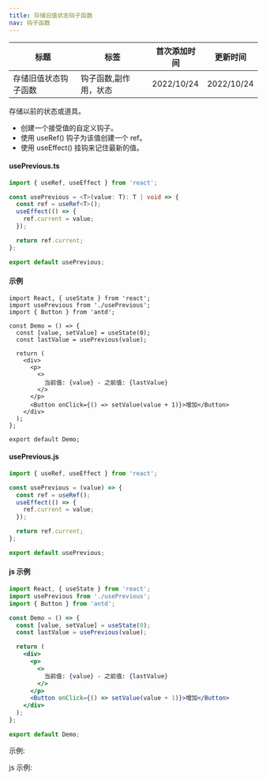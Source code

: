 ```yaml
---
title: 存储旧值状态钩子函数
nav: 钩子函数
---
```


| 标题                 | 标签                  | 首次添加时间 | 更新时间   |
| -------------------- | --------------------- | ------------ | ---------- |
| 存储旧值状态钩子函数 | 钩子函数,副作用，状态 | 2022/10/24   | 2022/10/24 |

存储以前的状态或道具。

- 创建一个接受值的自定义钩子。
- 使用 useRef() 钩子为该值创建一个 ref。
- 使用 useEffect() 挂钩来记住最新的值。

#### usePrevious.ts

```ts
import { useRef, useEffect } from 'react';

const usePrevious = <T>(value: T): T | void => {
  const ref = useRef<T>();
  useEffect(() => {
    ref.current = value;
  });

  return ref.current;
};

export default usePrevious;
```

#### 示例

```tsx | pure
import React, { useState } from 'react';
import usePrevious from './usePrevious';
import { Button } from 'antd';

const Demo = () => {
  const [value, setValue] = useState(0);
  const lastValue = usePrevious(value);

  return (
    <div>
      <p>
        <>
          当前值: {value} - 之前值: {lastValue}
        </>
      </p>
      <Button onClick={() => setValue(value + 1)}>增加</Button>
    </div>
  );
};

export default Demo;
```

#### usePrevious.js

```js
import { useRef, useEffect } from 'react';

const usePrevious = (value) => {
  const ref = useRef();
  useEffect(() => {
    ref.current = value;
  });

  return ref.current;
};

export default usePrevious;
```

#### js 示例

```jsx | pure
import React, { useState } from 'react';
import usePrevious from './usePrevious';
import { Button } from 'antd';

const Demo = () => {
  const [value, setValue] = useState(0);
  const lastValue = usePrevious(value);

  return (
    <div>
      <p>
        <>
          当前值: {value} - 之前值: {lastValue}
        </>
      </p>
      <Button onClick={() => setValue(value + 1)}>增加</Button>
    </div>
  );
};

export default Demo;
```

示例:

<code src="./Demo.zh-CN.tsx" id="previousTsDemoZH"></code>

js 示例:

<code src="./js/Demo.zh-CN.jsx" id="previousJsDemoZH"></code>
